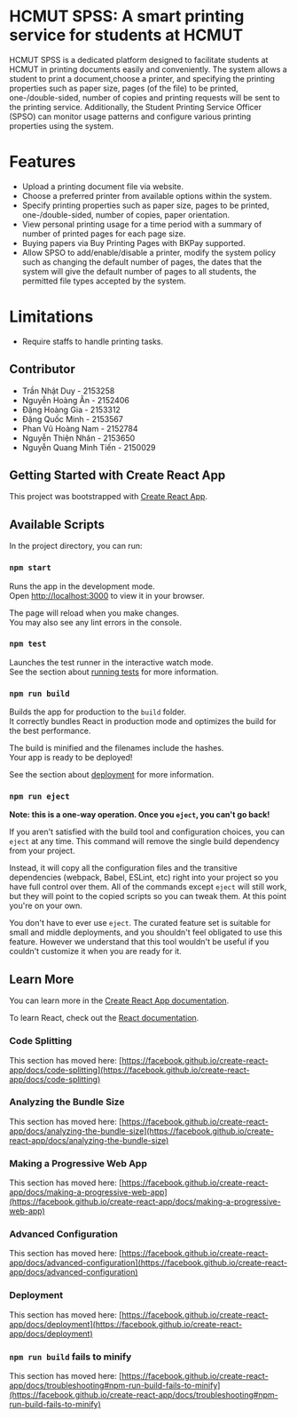 # HCMUT SPSS: A smart printing service for students at HCMUT

HCMUT SPSS is a dedicated platform designed to facilitate students at HCMUT in printing documents easily and conveniently. The system allows a student to print a document,choose a printer, and specifying the printing properties such as paper size, pages (of the file) to be printed, one-/double-sided, number of copies and printing requests will be sent to the printing service. Additionally, the Student Printing Service Officer (SPSO) can monitor usage patterns and configure various printing properties using the system.

# Features
- Upload a printing document file via website.
- Choose a preferred printer from available options within the system.
- Specify printing properties such as paper size, pages to be printed, one-/double-sided, number of copies, paper orientation.
- View personal printing usage for a time period with a summary of number of printed pages for each page size.
- Buying papers via Buy Printing Pages with BKPay supported.
- Allow SPSO to add/enable/disable a printer, modify the system policy such as changing the default number of pages, the dates that the system will give the default number of pages to all students, the permitted file types accepted by the system.

# Limitations
- Require staffs to handle printing tasks.

## Contributor
- Trần Nhật Duy - 2153258
- Nguyễn Hoàng Ân - 2152406
- Đặng Hoàng Gia - 2153312
- Đặng Quốc Minh - 2153567
- Phan Vũ Hoàng Nam - 2152784
- Nguyễn Thiện Nhân - 2153650
- Nguyễn Quang Minh Tiến - 2150029

## Getting Started with Create React App

This project was bootstrapped with [Create React App](https://github.com/facebook/create-react-app).

## Available Scripts

In the project directory, you can run:

### `npm start`

Runs the app in the development mode.\
Open [http://localhost:3000](http://localhost:3000) to view it in your browser.

The page will reload when you make changes.\
You may also see any lint errors in the console.

### `npm test`

Launches the test runner in the interactive watch mode.\
See the section about [running tests](https://facebook.github.io/create-react-app/docs/running-tests) for more information.

### `npm run build`

Builds the app for production to the `build` folder.\
It correctly bundles React in production mode and optimizes the build for the best performance.

The build is minified and the filenames include the hashes.\
Your app is ready to be deployed!

See the section about [deployment](https://facebook.github.io/create-react-app/docs/deployment) for more information.

### `npm run eject`

**Note: this is a one-way operation. Once you `eject`, you can't go back!**

If you aren't satisfied with the build tool and configuration choices, you can `eject` at any time. This command will remove the single build dependency from your project.

Instead, it will copy all the configuration files and the transitive dependencies (webpack, Babel, ESLint, etc) right into your project so you have full control over them. All of the commands except `eject` will still work, but they will point to the copied scripts so you can tweak them. At this point you're on your own.

You don't have to ever use `eject`. The curated feature set is suitable for small and middle deployments, and you shouldn't feel obligated to use this feature. However we understand that this tool wouldn't be useful if you couldn't customize it when you are ready for it.

## Learn More

You can learn more in the [Create React App documentation](https://facebook.github.io/create-react-app/docs/getting-started).

To learn React, check out the [React documentation](https://reactjs.org/).

### Code Splitting

This section has moved here: [https://facebook.github.io/create-react-app/docs/code-splitting](https://facebook.github.io/create-react-app/docs/code-splitting)

### Analyzing the Bundle Size

This section has moved here: [https://facebook.github.io/create-react-app/docs/analyzing-the-bundle-size](https://facebook.github.io/create-react-app/docs/analyzing-the-bundle-size)

### Making a Progressive Web App

This section has moved here: [https://facebook.github.io/create-react-app/docs/making-a-progressive-web-app](https://facebook.github.io/create-react-app/docs/making-a-progressive-web-app)

### Advanced Configuration

This section has moved here: [https://facebook.github.io/create-react-app/docs/advanced-configuration](https://facebook.github.io/create-react-app/docs/advanced-configuration)

### Deployment

This section has moved here: [https://facebook.github.io/create-react-app/docs/deployment](https://facebook.github.io/create-react-app/docs/deployment)

### `npm run build` fails to minify

This section has moved here: [https://facebook.github.io/create-react-app/docs/troubleshooting#npm-run-build-fails-to-minify](https://facebook.github.io/create-react-app/docs/troubleshooting#npm-run-build-fails-to-minify)
